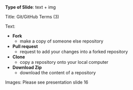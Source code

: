 **Type of Slide**: text + img

Title: Git/GitHub Terms (3)

Text: 

* **Fork**
  * make a copy of someone else repository
* **Pull request**
  * request to add your changes into a forked repository 
* **Clone**
  * copy a repository onto your local computer
* **Download Zip**
  * download the content of a repository

Images: Please see presentation slide 16

